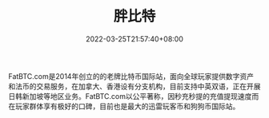 ﻿---
weight: 
title: "胖比特"
description: "FatBTC.com是2014年创立的的老牌比特币国际站，面向全球玩家提供数字资产和法币的交易服务，目前也是最大的迅雷玩客币和狗狗币国际站。"
date: 2022-03-25T21:57:40+08:00
lastmod: 2022-03-25T16:45:40+08:00
draft: false
authors: ["Metabd"]
featuredImage: "pangbite.webp"
link: ""
tags: ["交易所","胖比特"]
categories: ["navigation"]
navigation: ["交易所"]
lightgallery: true
toc: true
pinned: false
recommend: false
recommend1: false
---
FatBTC.com是2014年创立的的老牌比特币国际站，面向全球玩家提供数字资产和法币的交易服务，在加拿大、香港设有分支机构，目前支持中英双语，正在开展日韩新加坡等地区业务。FatBTC.com以公平著称，因秒充秒提的充值提现速度而在玩家群体享有极好的口碑，目前也是最大的迅雷玩客币和狗狗币国际站。
